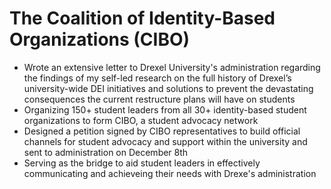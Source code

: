 # The Coalition of Identity-Based Organizations (CIBO)

- Wrote an extensive letter to Drexel University's administration regarding the findings of my self-led
research on the full history of Drexel’s university-wide DEI initiatives and solutions to prevent the
devastating consequences the current restructure plans will have on students
- Organizing 150+ student leaders from all 30+ identity-based student organizations to form CIBO, a
student advocacy network
- Designed a petition signed by CIBO representatives to build official channels for student advocacy and
support within the university and sent to administration on December 8th
- Serving as the bridge to aid student leaders in effectively communicating and achieveing their needs
with Drexe's administration


